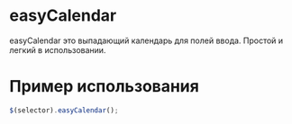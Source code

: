 # easyCalendar
easyCalendar это выпадающий календарь для полей ввода. Простой и легкий в использовании.

# Пример использования
```javascript
$(selector).easyCalendar();
```
